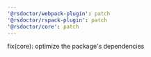 ```yaml
---
'@rsdoctor/webpack-plugin': patch
'@rsdoctor/rspack-plugin': patch
'@rsdoctor/core': patch
---
```


fix(core): optimize the package's dependencies
